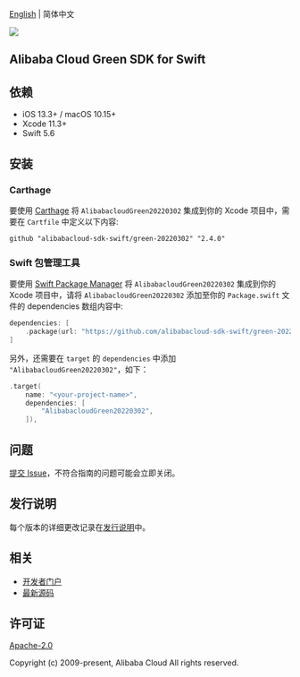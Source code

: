 [English](README.md) | 简体中文

![](https://aliyunsdk-pages.alicdn.com/icons/AlibabaCloud.svg)

## Alibaba Cloud Green SDK for Swift

## 依赖

- iOS 13.3+ / macOS 10.15+
- Xcode 11.3+
- Swift 5.6

## 安装

### Carthage

要使用 [Carthage](https://github.com/Carthage/Carthage) 将 `AlibabacloudGreen20220302` 集成到你的 Xcode 项目中，需要在 `Cartfile` 中定义以下内容:

```ogdl
github "alibabacloud-sdk-swift/green-20220302" "2.4.0"
```

### Swift 包管理工具

要使用 [Swift Package Manager](https://swift.org/package-manager/) 将 `AlibabacloudGreen20220302` 集成到你的 Xcode 项目中，请将 `AlibabacloudGreen20220302` 添加至你的 `Package.swift` 文件的 dependencies 数组内容中:

```swift
dependencies: [
    .package(url: "https://github.com/alibabacloud-sdk-swift/green-20220302.git", from: "2.4.0")
]
```

另外，还需要在 `target` 的 `dependencies` 中添加 `"AlibabacloudGreen20220302"`，如下：

```swift
.target(
    name: "<your-project-name>",
    dependencies: [
        "AlibabacloudGreen20220302",
    ]),
```

## 问题

[提交 Issue](https://github.com/alibabacloud-sdk-swift/green-20220302/issues/new)，不符合指南的问题可能会立即关闭。

## 发行说明

每个版本的详细更改记录在[发行说明](./ChangeLog.txt)中。

## 相关

* [开发者门户](https://next.api.aliyun.com/home)
* [最新源码](https://github.com/alibabacloud-sdk-swift/green-20220302)

## 许可证

[Apache-2.0](http://www.apache.org/licenses/LICENSE-2.0)

Copyright (c) 2009-present, Alibaba Cloud All rights reserved.
